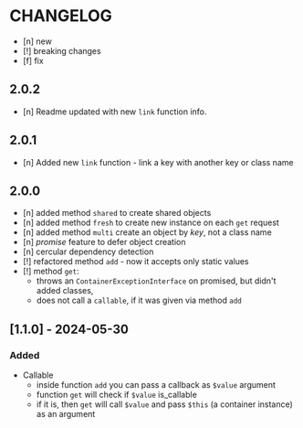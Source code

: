 # CHANGELOG

- [n] new  
- [!] breaking changes  
- [f] fix

## 2.0.2

- [n] Readme updated with new `link` function info.

## 2.0.1

- [n] Added new `link` function - link a key with another key or class name

## 2.0.0

- [n] added method `shared` to create shared objects
- [n] added method `fresh` to create new instance on each `get` request
- [n] added method `multi` create an object by *key*, not a class name
- [n] *promise* feature to defer object creation
- [n] cercular dependency detection
- [!] refactored method `add` - now it accepts only static values
- [!] method `get`:
  - throws an `ContainerExceptionInterface` on promised, but didn't added classes,
  - does not call a `callable`, if it was given via method `add`

## [1.1.0] - 2024-05-30

### Added

- Callable
  - inside function `add` you can pass a callback as `$value` argument
  - function `get` will check if `$value` is_callable
  - if it is, then `get` will call `$value` and pass `$this` (a container instance) as an argument
